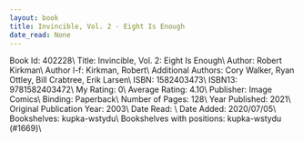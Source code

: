 ```yaml
---
layout: book
title: Invincible, Vol. 2 - Eight Is Enough
date_read: None
---
```


Book Id: 402228\ 
Title: Invincible, Vol. 2: Eight Is Enough\ 
Author: Robert Kirkman\ 
Author l-f: Kirkman, Robert\ 
Additional Authors: Cory Walker, Ryan Ottley, Bill Crabtree, Erik Larsen\ 
ISBN: 1582403473\ 
ISBN13: 9781582403472\ 
My Rating: 0\ 
Average Rating: 4.10\ 
Publisher: Image Comics\ 
Binding: Paperback\ 
Number of Pages: 128\ 
Year Published: 2021\ 
Original Publication Year: 2003\ 
Date Read: \ 
Date Added: 2020/07/05\ 
Bookshelves: kupka-wstydu\ 
Bookshelves with positions: kupka-wstydu (#1669)\ 

